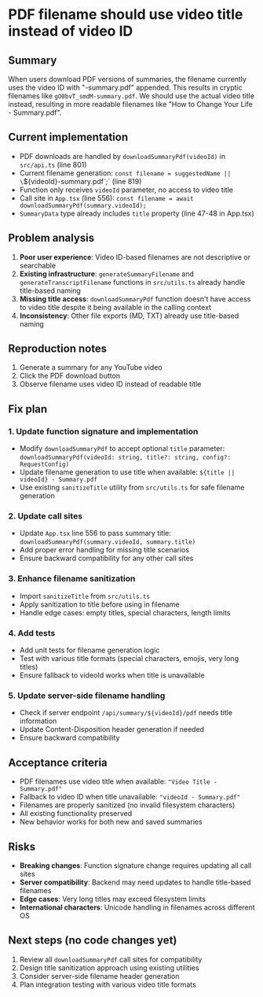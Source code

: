 # PDF filename should use video title instead of video ID

## Summary
When users download PDF versions of summaries, the filename currently uses the video ID with "-summary.pdf" appended. This results in cryptic filenames like `gO0bvT_smdM-summary.pdf`. We should use the actual video title instead, resulting in more readable filenames like "How to Change Your Life - Summary.pdf".

## Current implementation
- PDF downloads are handled by `downloadSummaryPdf(videoId)` in `src/api.ts` (line 801)
- Current filename generation: `const filename = suggestedName || \`${videoId}-summary.pdf\`;` (line 819)
- Function only receives `videoId` parameter, no access to video title
- Call site in `App.tsx` (line 556): `const filename = await downloadSummaryPdf(summary.videoId);`
- `SummaryData` type already includes `title` property (line 47-48 in App.tsx)

## Problem analysis
1. **Poor user experience**: Video ID-based filenames are not descriptive or searchable
2. **Existing infrastructure**: `generateSummaryFilename` and `generateTranscriptFilename` functions in `src/utils.ts` already handle title-based naming
3. **Missing title access**: `downloadSummaryPdf` function doesn't have access to video title despite it being available in the calling context
4. **Inconsistency**: Other file exports (MD, TXT) already use title-based naming

## Reproduction notes
1. Generate a summary for any YouTube video
2. Click the PDF download button
3. Observe filename uses video ID instead of readable title

## Fix plan

### 1. Update function signature and implementation
- Modify `downloadSummaryPdf` to accept optional `title` parameter: `downloadSummaryPdf(videoId: string, title?: string, config?: RequestConfig)`
- Update filename generation to use title when available: `${title || videoId} - Summary.pdf`
- Use existing `sanitizeTitle` utility from `src/utils.ts` for safe filename generation

### 2. Update call sites
- Update `App.tsx` line 556 to pass summary title: `downloadSummaryPdf(summary.videoId, summary.title)`
- Add proper error handling for missing title scenarios
- Ensure backward compatibility for any other call sites

### 3. Enhance filename sanitization
- Import `sanitizeTitle` from `src/utils.ts`
- Apply sanitization to title before using in filename
- Handle edge cases: empty titles, special characters, length limits

### 4. Add tests
- Add unit tests for filename generation logic
- Test with various title formats (special characters, emojis, very long titles)
- Ensure fallback to videoId works when title is unavailable

### 5. Update server-side filename handling
- Check if server endpoint `/api/summary/${videoId}/pdf` needs title information
- Update Content-Disposition header generation if needed
- Ensure backward compatibility

## Acceptance criteria
- PDF filenames use video title when available: `"Video Title - Summary.pdf"`
- Fallback to video ID when title unavailable: `"videoId - Summary.pdf"`
- Filenames are properly sanitized (no invalid filesystem characters)
- All existing functionality preserved
- New behavior works for both new and saved summaries

## Risks
- **Breaking changes**: Function signature change requires updating all call sites
- **Server compatibility**: Backend may need updates to handle title-based filenames
- **Edge cases**: Very long titles may exceed filesystem limits
- **International characters**: Unicode handling in filenames across different OS

## Next steps (no code changes yet)
1. Review all `downloadSummaryPdf` call sites for compatibility
2. Design title sanitization approach using existing utilities
3. Consider server-side filename header generation
4. Plan integration testing with various video title formats
